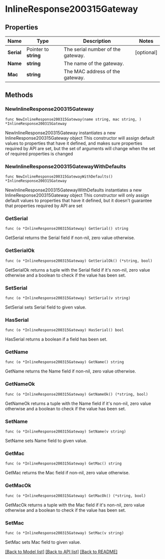 # InlineResponse200315Gateway

## Properties

Name | Type | Description | Notes
------------ | ------------- | ------------- | -------------
**Serial** | Pointer to **string** | The serial number of the gateway. | [optional] 
**Name** | **string** | The name of the gateway. | 
**Mac** | **string** | The MAC address of the gateway. | 

## Methods

### NewInlineResponse200315Gateway

`func NewInlineResponse200315Gateway(name string, mac string, ) *InlineResponse200315Gateway`

NewInlineResponse200315Gateway instantiates a new InlineResponse200315Gateway object
This constructor will assign default values to properties that have it defined,
and makes sure properties required by API are set, but the set of arguments
will change when the set of required properties is changed

### NewInlineResponse200315GatewayWithDefaults

`func NewInlineResponse200315GatewayWithDefaults() *InlineResponse200315Gateway`

NewInlineResponse200315GatewayWithDefaults instantiates a new InlineResponse200315Gateway object
This constructor will only assign default values to properties that have it defined,
but it doesn't guarantee that properties required by API are set

### GetSerial

`func (o *InlineResponse200315Gateway) GetSerial() string`

GetSerial returns the Serial field if non-nil, zero value otherwise.

### GetSerialOk

`func (o *InlineResponse200315Gateway) GetSerialOk() (*string, bool)`

GetSerialOk returns a tuple with the Serial field if it's non-nil, zero value otherwise
and a boolean to check if the value has been set.

### SetSerial

`func (o *InlineResponse200315Gateway) SetSerial(v string)`

SetSerial sets Serial field to given value.

### HasSerial

`func (o *InlineResponse200315Gateway) HasSerial() bool`

HasSerial returns a boolean if a field has been set.

### GetName

`func (o *InlineResponse200315Gateway) GetName() string`

GetName returns the Name field if non-nil, zero value otherwise.

### GetNameOk

`func (o *InlineResponse200315Gateway) GetNameOk() (*string, bool)`

GetNameOk returns a tuple with the Name field if it's non-nil, zero value otherwise
and a boolean to check if the value has been set.

### SetName

`func (o *InlineResponse200315Gateway) SetName(v string)`

SetName sets Name field to given value.


### GetMac

`func (o *InlineResponse200315Gateway) GetMac() string`

GetMac returns the Mac field if non-nil, zero value otherwise.

### GetMacOk

`func (o *InlineResponse200315Gateway) GetMacOk() (*string, bool)`

GetMacOk returns a tuple with the Mac field if it's non-nil, zero value otherwise
and a boolean to check if the value has been set.

### SetMac

`func (o *InlineResponse200315Gateway) SetMac(v string)`

SetMac sets Mac field to given value.



[[Back to Model list]](../README.md#documentation-for-models) [[Back to API list]](../README.md#documentation-for-api-endpoints) [[Back to README]](../README.md)


